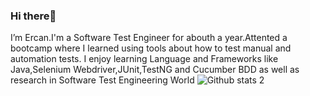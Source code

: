 ### Hi there👋 
   
I’m Ercan.I'm a Software Test Engineer for abouth a year.Attented a bootcamp where I learned using tools about how to test manual and automation tests.
I enjoy learning Language and Frameworks like Java,Selenium Webdriver,JUnit,TestNG and Cucumber BDD as well as research in Software Test Engineering World
![Github stats 2](https://github-readme-stats.vercel.app/api?username=ercanaltun&show_icons=true&theme=radical)
	
	
	
	

